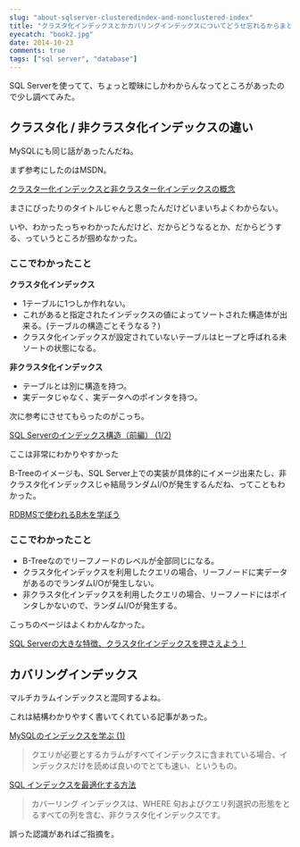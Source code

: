 ```yaml
---
slug: "about-sqlserver-clusteredindex-and-nonclustered-index"
title: "クラスタ化インデックスとかカバリングインデックスについてどうせ忘れるからまとめる"
eyecatch: "book2.jpg"
date: 2014-10-23
comments: true
tags: ["sql server", "database"]
---
```


SQL Serverを使ってて、ちょっと曖昧にしかわからんなってところがあったので少し調べてみた。

## クラスタ化 / 非クラスタ化インデックスの違い

MySQLにも同じ話があったんだね。

まず参考にしたのはMSDN。

[クラスター化インデックスと非クラスター化インデックスの概念](http://msdn.microsoft.com/ja-jp/library/ms190457.aspx)

まさにぴったりのタイトルじゃんと思ったんだけどいまいちよくわからない。

いや、わかったっちゃわかったんだけど、だからどうなるとか、だからどうする、っていうところが掴めなかった。

### ここでわかったこと
**クラスタ化インデックス**

* 1テーブルに1つしか作れない。
* これがあると指定されたインデックスの値によってソートされた構造体が出来る。(テーブルの構造ごとそうなる？)
* クラスタ化インデックスが設定されていないテーブルはヒープと呼ばれる未ソートの状態になる。

**非クラスタ化インデックス**

* テーブルとは別に構造を持つ。
* 実データじゃなく、実データへのポインタを持つ。

次に参考にさせてもらったのがこっち。

[SQL Serverのインデックス構造（前編） (1/2)](http://www.atmarkit.co.jp/ait/articles/0501/18/news097.html)

ここは非常にわかりやすかった

B-Treeのイメージも、SQL Server上での実装が具体的にイメージ出来たし、非クラスタ化インデックスじゃ結局ランダムI/Oが発生するんだね、ってこともわかった。

[RDBMSで使われるB木を学ぼう](http://www.atmarkit.co.jp/fcoding/articles/delphi/05/delphi05a.html)

### ここでわかったこと
* B-Treeなのでリーフノードのレベルが全部同じになる。
* クラスタ化インデックスを利用したクエリの場合、リーフノードに実データがあるのでランダムI/Oが発生しない。
* 非クラスタ化インデックスを利用したクエリの場合、リーフノードにはポインタしかないので、ランダムI/Oが発生する。

こっちのページはよくわかんなかった。

[SQL Serverの大きな特徴、クラスタ化インデックスを押さえよう！](http://enterprisezine.jp/iti/detail/3357)

## カバリングインデックス

マルチカラムインデックスと混同するよね。

これは結構わかりやすく書いてくれている記事があった。

[MySQLのインデックスを学ぶ (1)](http://d.hatena.ne.jp/a666666/20100920/1284992435)

> クエリが必要とするカラムがすべてインデックスに含まれている場合、インデックスだけを読めば良いのでとても速い、というもの。

[SQL インデックスを最適化する方法](http://msdn.microsoft.com/ja-jp/library/ff650692.aspx)

> カバーリング インデックスは、WHERE 句およびクエリ列選択の形態をとるすべての列を含む、非クラスタ化インデックスです。

誤った認識があればご指摘を。
